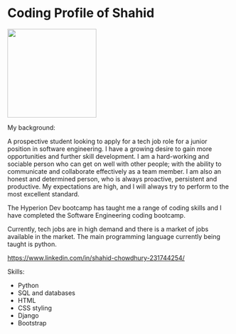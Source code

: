 <h1>Coding Profile of Shahid</h1>

<img src="shahid.png" width ="200">

My background: 


A prospective student looking to apply for a tech job role for a junior position in software
engineering. I have a growing desire to gain more opportunities and further skill development. I
am a hard-working and sociable person who can get on well with other people; with the ability to
communicate and collaborate effectively as a team member. I am also an honest and
determined person, who is always proactive, persistent and productive. My expectations are
high, and I will always try to perform to the most excellent standard.



The Hyperion Dev bootcamp has taught me a range of coding skills and I have completed the Software Engineering coding bootcamp.

Currently, tech jobs are in high demand and there is a market of jobs available in the market. The main programming language currently being taught is python.



https://www.linkedin.com/in/shahid-chowdhury-231744254/


Skills: 
- Python 
- SQL and databases
- HTML 
- CSS styling
- Django
- Bootstrap
